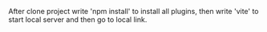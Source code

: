After clone project write 'npm install' to install all plugins, then write 'vite' to start local server and then go to local link.
